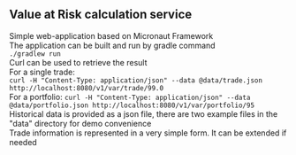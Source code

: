 ## Value at Risk calculation service
Simple web-application based on Micronaut Framework   
The application can be built and run by gradle command  
`./gradlew run`  
Curl can be used to retrieve the result  
For a single trade:  
`curl -H "Content-Type: application/json" --data @data/trade.json http://localhost:8080/v1/var/trade/99.0`  
For a portfolio:
`curl -H "Content-Type: application/json" --data @data/portfolio.json http://localhost:8080/v1/var/portfolio/95`  
Historical data is provided as a json file, there are two example files in the "data" directory for demo convenience  
Trade information is represented in a very simple form. It can be extended if needed
